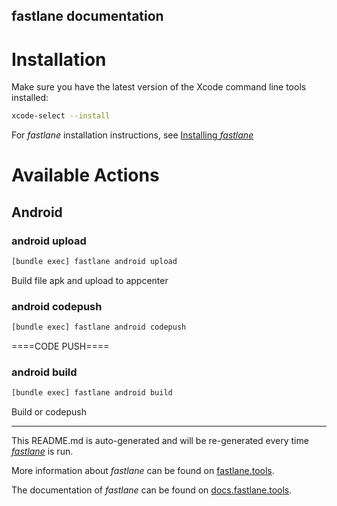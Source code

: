 fastlane documentation
----

# Installation

Make sure you have the latest version of the Xcode command line tools installed:

```sh
xcode-select --install
```

For _fastlane_ installation instructions, see [Installing _fastlane_](https://docs.fastlane.tools/#installing-fastlane)

# Available Actions

## Android

### android upload

```sh
[bundle exec] fastlane android upload
```

Build file apk and upload to appcenter

### android codepush

```sh
[bundle exec] fastlane android codepush
```

====CODE PUSH====

### android build

```sh
[bundle exec] fastlane android build
```

Build or codepush

----

This README.md is auto-generated and will be re-generated every time [_fastlane_](https://fastlane.tools) is run.

More information about _fastlane_ can be found on [fastlane.tools](https://fastlane.tools).

The documentation of _fastlane_ can be found on [docs.fastlane.tools](https://docs.fastlane.tools).
